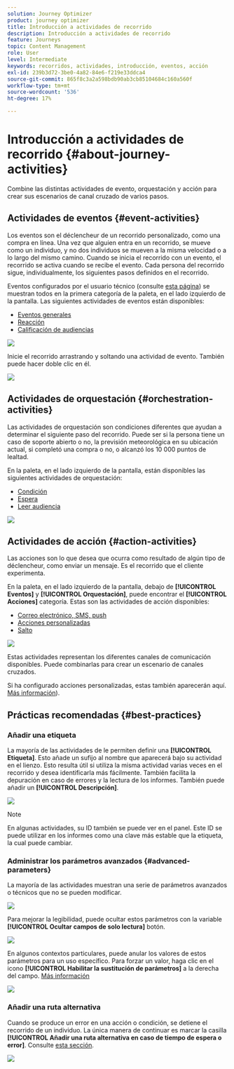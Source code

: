 ```yaml
---
solution: Journey Optimizer
product: journey optimizer
title: Introducción a actividades de recorrido
description: Introducción a actividades de recorrido
feature: Journeys
topic: Content Management
role: User
level: Intermediate
keywords: recorridos, actividades, introducción, eventos, acción
exl-id: 239b3d72-3be0-4a82-84e6-f219e33ddca4
source-git-commit: 865f8c3a2a598bdb90ab3cb85104684c160a560f
workflow-type: tm+mt
source-wordcount: '536'
ht-degree: 17%

---
```


# Introducción a actividades de recorrido {#about-journey-activities}

Combine las distintas actividades de evento, orquestación y acción para crear sus escenarios de canal cruzado de varios pasos.

## Actividades de eventos {#event-activities}

Los eventos son el déclencheur de un recorrido personalizado, como una compra en línea. Una vez que alguien entra en un recorrido, se mueve como un individuo, y no dos individuos se mueven a la misma velocidad o a lo largo del mismo camino. Cuando se inicia el recorrido con un evento, el recorrido se activa cuando se recibe el evento. Cada persona del recorrido sigue, individualmente, los siguientes pasos definidos en el recorrido.

Eventos configurados por el usuario técnico (consulte [esta página](../event/about-events.md)) se muestran todos en la primera categoría de la paleta, en el lado izquierdo de la pantalla. Las siguientes actividades de eventos están disponibles:

* [Eventos generales](../building-journeys/general-events.md)
* [Reacción](../building-journeys/reaction-events.md)
* [Calificación de audiencias](../building-journeys/audience-qualification-events.md)

![](assets/journey43.png)

Inicie el recorrido arrastrando y soltando una actividad de evento. También puede hacer doble clic en él.

![](assets/journey44.png)

## Actividades de orquestación {#orchestration-activities}

Las actividades de orquestación son condiciones diferentes que ayudan a determinar el siguiente paso del recorrido. Puede ser si la persona tiene un caso de soporte abierto o no, la previsión meteorológica en su ubicación actual, si completó una compra o no, o alcanzó los 10 000 puntos de lealtad.

En la paleta, en el lado izquierdo de la pantalla, están disponibles las siguientes actividades de orquestación:

* [Condición](../building-journeys/condition-activity.md)
* [Espera](../building-journeys/wait-activity.md)
* [Leer audiencia](../building-journeys/read-audience.md)

![](assets/journey49.png)

## Actividades de acción {#action-activities}

Las acciones son lo que desea que ocurra como resultado de algún tipo de déclencheur, como enviar un mensaje. Es el recorrido que el cliente experimenta.

En la paleta, en el lado izquierdo de la pantalla, debajo de **[!UICONTROL Eventos]** y **[!UICONTROL Orquestación]**, puede encontrar el **[!UICONTROL Acciones]** categoría. Estas son las actividades de acción disponibles:

* [Correo electrónico, SMS, push](../building-journeys/journeys-message.md)
* [Acciones personalizadas](../building-journeys/using-custom-actions.md)
* [Salto](../building-journeys/jump.md)

![](assets/journey58.png)

Estas actividades representan los diferentes canales de comunicación disponibles. Puede combinarlas para crear un escenario de canales cruzados.

Si ha configurado acciones personalizadas, estas también aparecerán aquí. [Más información](../building-journeys/using-custom-actions.md)).

## Prácticas recomendadas {#best-practices}

### Añadir una etiqueta

La mayoría de las actividades de le permiten definir una **[!UICONTROL Etiqueta]**. Esto añade un sufijo al nombre que aparecerá bajo su actividad en el lienzo. Esto resulta útil si utiliza la misma actividad varias veces en el recorrido y desea identificarla más fácilmente. También facilita la depuración en caso de errores y la lectura de los informes. También puede añadir un **[!UICONTROL Descripción]**.

![](assets/journey-action-label.png)

>[!NOTE]
>
>En algunas actividades, su ID también se puede ver en el panel. Este ID se puede utilizar en los informes como una clave más estable que la etiqueta, la cual puede cambiar.

### Administrar los parámetros avanzados {#advanced-parameters}

La mayoría de las actividades muestran una serie de parámetros avanzados o técnicos que no se pueden modificar.

![](assets/journey-advanced-parameters.png)

Para mejorar la legibilidad, puede ocultar estos parámetros con la variable **[!UICONTROL Ocultar campos de solo lectura]** botón.

![](assets/journey-hide-read-only-fields.png)

En algunos contextos particulares, puede anular los valores de estos parámetros para un uso específico. Para forzar un valor, haga clic en el icono **[!UICONTROL Habilitar la sustitución de parámetros]** a la derecha del campo. [Más información](../configuration/primary-email-addresses.md#journey-parameters)

![](assets/journey-enable-parameter-override.png)

### Añadir una ruta alternativa

Cuando se produce un error en una acción o condición, se detiene el recorrido de un individuo. La única manera de continuar es marcar la casilla **[!UICONTROL Añadir una ruta alternativa en caso de tiempo de espera o error]**. Consulte [esta sección](../building-journeys/using-the-journey-designer.md#paths).

![](assets/journey42.png)
